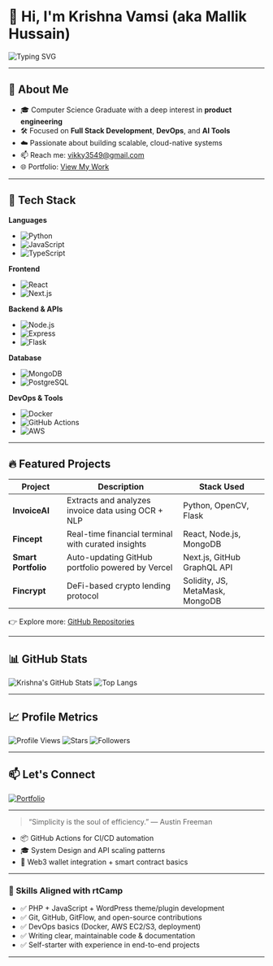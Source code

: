 # 👋 Hi, I'm Krishna Vamsi (aka Mallik Hussain)

![Typing SVG](https://readme-typing-svg.demolab.com?font=Fira+Code&size=22&pause=1000&center=true&vCenter=true&width=700&lines=Engineer+%7C+Problem+Solver+%7C+Tech+Explorer;Building+impactful+products+with+clean+code;Learning+relentlessly%2C+shipping+consistently)

---

## 🚀 About Me

- 🎓 Computer Science Graduate with a deep interest in **product engineering**
- 🛠 Focused on **Full Stack Development**, **DevOps**, and **AI Tools**
- ☁️ Passionate about building scalable, cloud-native systems
- 📫 Reach me: [vikky3549@gmail.com](mailto:vikky3549@gmail.com)
- 🌐 Portfolio: [View My Work](https://vikky3549.wixsite.com/my-site-1)

---

## 🧠 Tech Stack

**Languages**
- ![Python](https://img.shields.io/badge/-Python-3776AB?style=flat&logo=python&logoColor=white)
- ![JavaScript](https://img.shields.io/badge/-JavaScript-F7DF1E?style=flat&logo=javascript&logoColor=black)
- ![TypeScript](https://img.shields.io/badge/-TypeScript-3178C6?style=flat&logo=typescript&logoColor=white)

**Frontend**
- ![React](https://img.shields.io/badge/-React-61DAFB?style=flat&logo=react&logoColor=black)
- ![Next.js](https://img.shields.io/badge/-Next.js-000000?style=flat&logo=next.js)

**Backend & APIs**
- ![Node.js](https://img.shields.io/badge/-Node.js-339933?style=flat&logo=node.js&logoColor=white)
- ![Express](https://img.shields.io/badge/-Express.js-000000?style=flat&logo=express&logoColor=white)
- ![Flask](https://img.shields.io/badge/-Flask-000000?style=flat&logo=flask)

**Database**
- ![MongoDB](https://img.shields.io/badge/-MongoDB-4EA94B?style=flat&logo=mongodb&logoColor=white)
- ![PostgreSQL](https://img.shields.io/badge/-PostgreSQL-336791?style=flat&logo=postgresql&logoColor=white)

**DevOps & Tools**
- ![Docker](https://img.shields.io/badge/-Docker-2496ED?style=flat&logo=docker&logoColor=white)
- ![GitHub Actions](https://img.shields.io/badge/-GitHub%20Actions-2088FF?style=flat&logo=github-actions&logoColor=white)
- ![AWS](https://img.shields.io/badge/-AWS-232F3E?style=flat&logo=amazon-aws)

---

## 🔥 Featured Projects

| Project         | Description                                                        | Stack Used                      |
|----------------|--------------------------------------------------------------------|---------------------------------|
| **InvoiceAI**   | Extracts and analyzes invoice data using OCR + NLP                | Python, OpenCV, Flask           |
| **Fincept**     | Real-time financial terminal with curated insights                | React, Node.js, MongoDB         |
| **Smart Portfolio** | Auto-updating GitHub portfolio powered by Vercel               | Next.js, GitHub GraphQL API     |
| **Fincrypt**    | DeFi-based crypto lending protocol                                 | Solidity, JS, MetaMask, MongoDB |

👉 Explore more: [GitHub Repositories](https://github.com/mallik-hussain?tab=repositories)

---

## 📊 GitHub Stats

![Krishna's GitHub Stats](https://github-readme-stats.vercel.app/api?username=mallik-hussain&show_icons=true&theme=radical&hide_border=true)
![Top Langs](https://github-readme-stats.vercel.app/api/top-langs/?username=mallik-hussain&layout=compact&theme=radical)

---

## 📈 Profile Metrics

![Profile Views](https://komarev.com/ghpvc/?username=mallik-hussain&style=flat)
![Stars](https://img.shields.io/github/stars/mallik-hussain?style=social)
![Followers](https://img.shields.io/github/followers/mallik-hussain?label=Follow&style=social)

---

## 📫 Let's Connect


[![Portfolio](https://img.shields.io/badge/-My%20Portfolio-informational?style=flat&logo=web&logoColor=white&color=0abde3)](https://vikky3549.wixsite.com/my-site-1)

---

> “Simplicity is the soul of efficiency.” — Austin Freeman
- 📦 GitHub Actions for CI/CD automation
- 🎓 System Design and API scaling patterns
- 🔐 Web3 wallet integration + smart contract basics

---

### 💼 Skills Aligned with rtCamp

- ✅ PHP + JavaScript + WordPress theme/plugin development
- ✅ Git, GitHub, GitFlow, and open-source contributions
- ✅ DevOps basics (Docker, AWS EC2/S3, deployment)
- ✅ Writing clear, maintainable code & documentation
- ✅ Self-starter with experience in end-to-end projects

---

